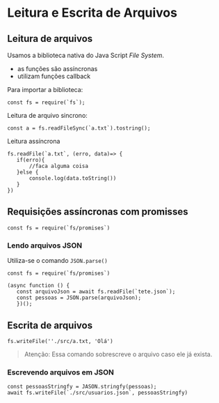 # Leitura e Escrita de Arquivos

## Leitura de arquivos

Usamos a biblioteca nativa do Java Script *File System*.
 - as funções são assíncronas 
 - utilizam funções callback

Para importar a biblioteca:
 ```
 const fs = require(`fs`);
 ```

 Leitura de arquivo sincrono:

 ```
 const a = fs.readFileSync(`a.txt`).tostring();
 ```

 Leitura assíncrona
 ```
 fs.readFile(`a.txt`, (erro, data)=> {
    if(erro){
        //faca alguma coisa
    }else {
        console.log(data.toString())
    }
 })
 ```

 ## Requisições assíncronas com promisses

 ```
 const fs = require(`fs/promises`)
 ```

 ### Lendo arquivos JSON

Utiliza-se o comando `JSON.parse()`

 ```
 const fs = require(`fs/promises`)

 (async function () {
    const arquivoJson = await fs.readFile(`tete.json`);
    const pessoas = JSON.parse(arquivoJson);
    })();
 ```

## Escrita de arquivos

```
fs.writeFile(''./src/a.txt, 'Olá')
```
> Atenção: Essa comando sobrescreve o arquivo caso ele já exista.

### Escrevendo arquivos em JSON

```
const pessoasStringfy = JASON.stringfy(pessoas);
await fs.writeFile(`./src/usuarios.json`, pessoasStringfy)
```